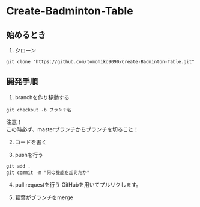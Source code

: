 # Create-Badminton-Table

## 始めるとき
1. クローン
```
git clone "https://github.com/tomohiko9090/Create-Badminton-Table.git"

```

## 開発手順
1. branchを作り移動する
```
git checkout -b ブランチ名
```
注意！  
この時必ず、masterブランチからブランチを切ること！

2. コードを書く

3. pushを行う
```
git add .
git commit -m "何の機能を加えたか"
```

4. pull requestを行う
GitHubを用いてプルリクします。

5. 葛葉がブランチをmerge

